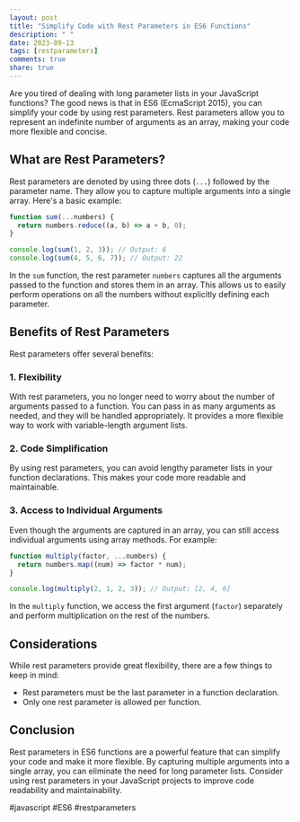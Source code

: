 ```yaml
---
layout: post
title: "Simplify Code with Rest Parameters in ES6 Functions"
description: " "
date: 2023-09-13
tags: [restparameters]
comments: true
share: true
---
```


Are you tired of dealing with long parameter lists in your JavaScript functions? The good news is that in ES6 (EcmaScript 2015), you can simplify your code by using rest parameters. Rest parameters allow you to represent an indefinite number of arguments as an array, making your code more flexible and concise.

## What are Rest Parameters?

Rest parameters are denoted by using three dots (`...`) followed by the parameter name. They allow you to capture multiple arguments into a single array. Here's a basic example:

```javascript
function sum(...numbers) {
  return numbers.reduce((a, b) => a + b, 0);
}

console.log(sum(1, 2, 3)); // Output: 6
console.log(sum(4, 5, 6, 7)); // Output: 22
```

In the `sum` function, the rest parameter `numbers` captures all the arguments passed to the function and stores them in an array. This allows us to easily perform operations on all the numbers without explicitly defining each parameter.

## Benefits of Rest Parameters

Rest parameters offer several benefits:

### 1. Flexibility

With rest parameters, you no longer need to worry about the number of arguments passed to a function. You can pass in as many arguments as needed, and they will be handled appropriately. It provides a more flexible way to work with variable-length argument lists.

### 2. Code Simplification

By using rest parameters, you can avoid lengthy parameter lists in your function declarations. This makes your code more readable and maintainable.

### 3. Access to Individual Arguments

Even though the arguments are captured in an array, you can still access individual arguments using array methods. For example:

```javascript
function multiply(factor, ...numbers) {
  return numbers.map((num) => factor * num);
}

console.log(multiply(2, 1, 2, 3)); // Output: [2, 4, 6]
```

In the `multiply` function, we access the first argument (`factor`) separately and perform multiplication on the rest of the numbers.

## Considerations

While rest parameters provide great flexibility, there are a few things to keep in mind:

- Rest parameters must be the last parameter in a function declaration.
- Only one rest parameter is allowed per function.

## Conclusion

Rest parameters in ES6 functions are a powerful feature that can simplify your code and make it more flexible. By capturing multiple arguments into a single array, you can eliminate the need for long parameter lists. Consider using rest parameters in your JavaScript projects to improve code readability and maintainability.

#javascript #ES6 #restparameters